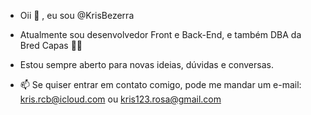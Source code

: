- Oii 👋 , eu sou @KrisBezerra
- Atualmente sou desenvolvedor Front e Back-End, e também DBA da Bred Capas 🚀🚀
- Estou sempre aberto para novas ideias, dúvidas e conversas.
  
- 📫 Se quiser entrar em contato comigo, pode me mandar um e-mail: kris.rcb@icloud.com ou kris123.rosa@gmail.com

<!---
KrisBezerra/KrisBezerra is a ✨ special ✨ repository because its `README.md` (this file) appears on your GitHub profile.
You can click the Preview link to take a look at your changes.
--->
